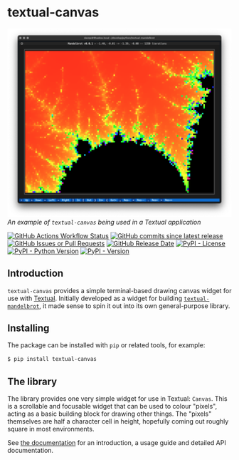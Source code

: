 # textual-canvas

![Being used for textual-mandelbrot](https://raw.githubusercontent.com/davep/textual-canvas/main/img/textual-mandelbrot.png)
*An example of `textual-canvas` being used in a Textual application*

[![GitHub Actions Workflow Status](https://img.shields.io/github/actions/workflow/status/davep/textual-canvas/code-checks.yaml)](https://github.com/davep/textual-canvas/actions)
[![GitHub commits since latest release](https://img.shields.io/github/commits-since/davep/textual-canvas/latest)](https://github.com/davep/textual-canvas/commits/main/)
[![GitHub Issues or Pull Requests](https://img.shields.io/github/issues/davep/textual-canvas)](https://github.com/davep/textual-canvas/issues)
[![GitHub Release Date](https://img.shields.io/github/release-date/davep/textual-canvas)](https://github.com/davep/textual-canvas/releases)
[![PyPI - License](https://img.shields.io/pypi/l/textual-canvas)](https://github.com/davep/textual-canvas/blob/main/LICENSE)
[![PyPI - Python Version](https://img.shields.io/pypi/pyversions/textual-canvas)](https://github.com/davep/textual-canvas/blob/main/pyproject.toml)
[![PyPI - Version](https://img.shields.io/pypi/v/textual-canvas)](https://pypi.org/project/textual-canvas/)

## Introduction

`textual-canvas` provides a simple terminal-based drawing canvas widget for
use with [Textual](https://textual.textualize.io/). Initially developed as a
widget for building
[`textual-mandelbrot`](https://github.com/davep/textual-mandelbrot), it made
sense to spin it out into its own general-purpose library.

## Installing

The package can be installed with `pip` or related tools, for example:

```sh
$ pip install textual-canvas
```

## The library

The library provides one very simple widget for use in Textual: `Canvas`.
This is a scrollable and focusable widget that can be used to colour
"pixels", acting as a basic building block for drawing other things. The
"pixels" themselves are half a character cell in height, hopefully coming
out roughly square in most environments.

See [the documentation](https://textual-canvas.davep.dev/) for an
introduction, a usage guide and detailed API documentation.

[//]: # (README.md ends here)
